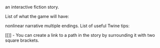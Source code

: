 an interactive fiction story.

List of what the game will have:

nonlinear narrative
multiple endings.
List of useful Twine tips:

[[<example text>]] - You can create a link to a path in the story by surrounding it with two square brackets.
